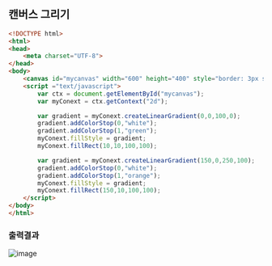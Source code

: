 ## 캔버스 그리기

```html
<!DOCTYPE html>
<html>
<head>
    <meta charset="UTF-8">
</head>
<body>
    <canvas id="mycanvas" width="600" height="400" style="border: 3px solid;"></canvas>
    <script ="text/javascript">
        var ctx = document.getElementById("mycanvas");
        var myConext = ctx.getContext("2d");

        var gradient = myConext.createLinearGradient(0,0,100,0);
        gradient.addColorStop(0,"white");
        gradient.addColorStop(1,"green");
        myConext.fillStyle = gradient;
        myConext.fillRect(10,10,100,100);

        var gradient = myConext.createLinearGradient(150,0,250,100);
        gradient.addColorStop(0,"white");
        gradient.addColorStop(1,"orange");
        myConext.fillStyle = gradient;
        myConext.fillRect(150,10,100,100);
    </script>
</body>
</html>
```

### 출력결과
![image](https://user-images.githubusercontent.com/82345970/166185175-9a7ba144-9598-474f-ab93-05027c25112d.png)

